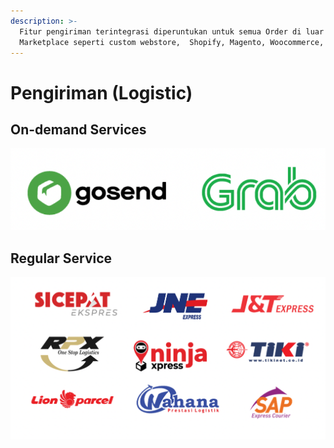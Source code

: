 ```yaml
---
description: >-
  Fitur pengiriman terintegrasi diperuntukan untuk semua Order di luar
  Marketplace seperti custom webstore,  Shopify, Magento, Woocommerce, dll.
---
```


# Pengiriman (Logistic)

## On-demand Services&#x20;

<img src="../../.gitbook/assets/screen-shot-2021-04-06-at-3.46.14-pm.png" alt="" data-size="original">

## Regular Service

![](../../.gitbook/assets/screen-shot-2021-04-06-at-3.53.30-pm.png)

